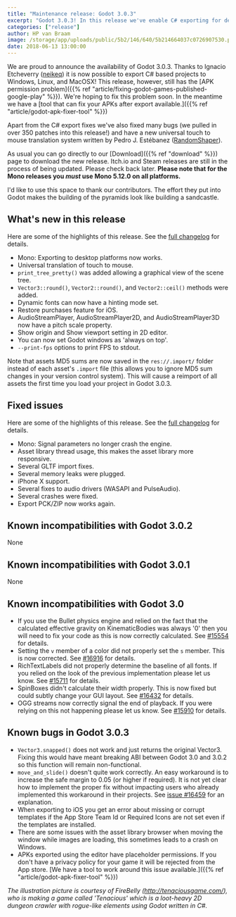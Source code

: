 ```yaml
---
title: "Maintenance release: Godot 3.0.3"
excerpt: "Godot 3.0.3! In this release we've enable C# exporting for desktop platforms and fixed many bugs."
categories: ["release"]
author: HP van Braam
image: /storage/app/uploads/public/5b2/146/640/5b214664037c0726907530.png
date: 2018-06-13 13:00:00
---
```


We are proud to announce the availability of Godot 3.0.3. Thanks to Ignacio Etcheverry ([neikeq](https://github.com/neikeq)) it is now possible to export C# based projects to Windows, Linux, and MacOSX! This release, however, still has the [APK permission problem]({{% ref "article/fixing-godot-games-published-google-play" %}}). We're hoping to fix this problem soon. In the meantime we have a [tool that can fix your APKs after export available.]({{% ref "article/godot-apk-fixer-tool" %}})

Apart from the C# export fixes we've also fixed many bugs (we pulled in over 350 patches into this release!) and have a new universal touch to mouse translation system written by Pedro J. Estébanez ([RandomShaper](https://github.com/RandomShaper)).

As usual you can go directly to our [Download]({{% ref "download" %}}) page to download the new release. Itch.io and Steam releases are still in the process of being updated. Please check back later. **Please note that for the Mono releases you *must* use Mono 5.12.0 on all platforms.**

I'd like to use this space to thank our contributors. The effort they put into Godot makes the building of the pyramids look like building a sandcastle.

## What's new in this release

Here are some of the highlights of this release. See the [full changelog](http://downloads.tuxfamily.org/godotengine/3.0.3/Godot_v3.0.3-stable_changelog.txt) for details.

* Mono: Exporting to desktop platforms now works.
* Universal translation of touch to mouse.
* `print_tree_pretty()` was added allowing a graphical view of the scene tree.
* `Vector3::round()`, `Vector2::round()`, and `Vector2::ceil()` methods were added.
* Dynamic fonts can now have a hinting mode set.
* Restore purchases feature for iOS.
* AudioStreamPlayer, AudioStreamPlayer2D, and AudioStreamPlayer3D now have a pitch scale property.
* Show origin and Show viewport setting in 2D editor.
* You can now set Godot windows as 'always on top'.
* `--print-fps` options to print FPS to stdout.

Note that assets MD5 sums are now saved in the `res://.import/` folder instead of each asset's `.import` file (this allows you to ignore MD5 sum changes in your version control system). This will cause a reimport of all assets the first time you load your project in Godot 3.0.3.

## Fixed issues

Here are some of the highlights of this release. See the [full changelog](http://downloads.tuxfamily.org/godotengine/3.0.3/Godot_v3.0.3-stable_changelog.txt) for details.

* Mono: Signal parameters no longer crash the engine.
* Asset library thread usage, this makes the asset library more responsive.
* Several GLTF import fixes.
* Several memory leaks were plugged.
* iPhone X support.
* Several fixes to audio drivers (WASAPI and PulseAudio).
* Several crashes were fixed.
* Export PCK/ZIP now works again.

## Known incompatibilities with Godot 3.0.2

None

## Known incompatibilities with Godot 3.0.1

None

## Known incompatibilities with Godot 3.0

* If you use the Bullet physics engine and relied on the fact that the calculated effective gravity on KinematicBodies was always '0' then you will need to fix your code as this is now correctly calculated. See [#15554](https://github.com/godotengine/godot/issues/15554) for details.
* Setting the `v` member of a color did not properly set the `s` member. This is now corrected. See [#16916](https://github.com/godotengine/godot/pull/16916) for details.
* RichTextLabels did not properly determine the baseline of all fonts. If you relied on the look of the previous implementation please let us know. See [#15711](https://github.com/godotengine/godot/pull/15711) for details.
* SpinBoxes didn't calculate their width properly. This is now fixed but could subtly change your GUI layout. See [#16432](https://github.com/godotengine/godot/pull/16432) for details.
* OGG streams now correctly signal the end of playback. If you were relying on this not happening please let us know. See [#15910](https://github.com/godotengine/godot/pull/15910) for details.

## <a id="known-bugs"></a> Known bugs in Godot 3.0.3

* `Vector3.snapped()` does not work and just returns the original Vector3. Fixing this would have meant breaking ABI between Godot 3.0 and 3.0.2 so this function will remain non-functional.
* `move_and_slide()` doesn't quite work correctly. An easy workaround is to increase the safe margin to 0.05 (or higher if required). It is not yet clear how to implement the proper fix without impacting users who already implemented this workaround in their projects. See [issue #16459](https://github.com/godotengine/godot/issues/16459) for an explanation.
* When exporting to iOS you get an error about missing or corrupt templates if the App Store Team Id or Required Icons are not set even if the templates are installed.
* There are some issues with the asset library browser when moving the window while images are loading, this sometimes leads to a crash on Windows.
* APKs exported using the editor have placeholder permissions. If you don't have a privacy policy for your game it will be rejected from the App store. [We have a tool to work around this issue available.]({{% ref "article/godot-apk-fixer-tool" %}})

*The illustration picture is courtesy of FireBelly (http://tenaciousgame.com/), who is making a game called 'Tenacious' which is a loot-heavy 2D dungeon crawler with rogue-like elements using Godot written in C#.*
